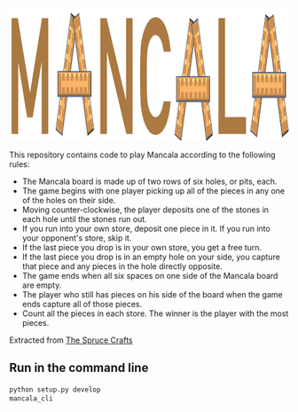 <div align="center">
  <img height="240px" src="images/logo_cropped.png" alt="mancala_logo"/>
</div>

This repository contains code to play Mancala according to the following rules:

- The Mancala board is made up of two rows of six holes, or pits, each. 
- The game begins with one player picking up all of the pieces in any one of the holes on their side.
- Moving counter-clockwise, the player deposits one of the stones in each hole until the stones run out.
- If you run into your own store, deposit one piece in it. If you run into your opponent's store, skip it.
- If the last piece you drop is in your own store, you get a free turn.
- If the last piece you drop is in an empty hole on your side, you capture that piece and any pieces in the hole directly opposite.
- The game ends when all six spaces on one side of the Mancala board are empty.
- The player who still has pieces on his side of the board when the game ends capture all of those pieces.
- Count all the pieces in each store. The winner is the player with the most pieces.

Extracted from [The Spruce Crafts](https://www.thesprucecrafts.com/how-to-play-mancala-409424)

## Run in the command line
```
python setup.py develop
mancala_cli
```